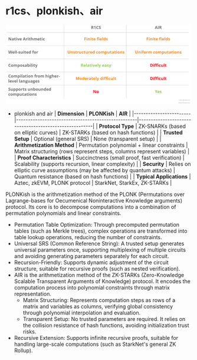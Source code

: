 # r1cs、plonkish、air
![alt text](image-12.png)


* plonkish and air
| **Dimension**          | **PLONKish**                                      | **AIR**                                               |
|------------------------|---------------------------------------------------|-------------------------------------------------------|
| **Protocol Type**      | ZK-SNARKs (based on elliptic curves)              | ZK-STARKs (based on hash functions)                   |
| **Trusted Setup**      | Optional (general SRS)                            | None (transparent setup)                              |
| **Arithmetization Method** | Permutation polynomial + linear constraints  | Matrix structuring (rows represent steps, columns represent variables) |
| **Proof Characteristics** | Succinctness (small proof, fast verification) | Scalability (supports recursion, linear complexity)   |
| **Security**           | Relies on elliptic curve assumptions (may be affected by quantum attacks) | Quantum resistance (based on hash functions) |
| **Typical Applications** | Aztec, zkEVM, PLONK protocol                      | StarkNet, StarkEx, ZK-STARKs                          |

PLONKish is the arithmetization method of the PLONK (Permutations over Lagrange-bases for Oecumenical Noninteractive Knowledge arguments) protocol. Its core is to decompose computations into a combination of permutation polynomials and linear constraints.
* Permutation Table Optimization: Through precomputed permutation tables (such as Merkle trees), complex operations are transformed into table lookup operations, reducing the number of constraints.
* Universal SRS (Common Reference String): A trusted setup generates universal parameters once, supporting multiplexing of multiple circuits and avoiding generating parameters separately for each circuit.
* Recursion-Friendly: Supports dynamic adjustment of the circuit structure, suitable for recursive proofs (such as nested verification).
* AIR is the arithmetization method of the ZK-STARKs (Zero-Knowledge Scalable Transparent Arguments of Knowledge) protocol. It encodes the computation process into polynomial constraints through matrix representation.
    * Matrix Structuring: Represents computation steps as rows of a matrix and variables as columns, verifying global consistency through polynomial interpolation and evaluation.
    * Transparent Setup: No trusted parameters are required. It relies on the collision resistance of hash functions, avoiding initialization trust risks.
* Recursive Extension: Supports infinite recursive proofs, suitable for handling large-scale computations (such as StarkNet's general ZK Rollup).
